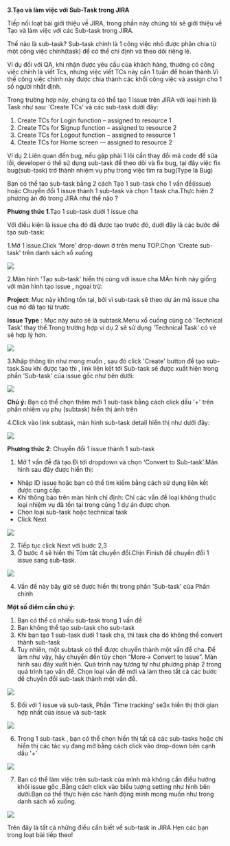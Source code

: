 **3.Tạo và làm việc với Sub-Task trong JIRA**


Tiếp nối loạt bài giới thiệu về JIRA, trong phần này chúng tôi sẽ giới thiệu về Tạo và làm việc với các Sub-task trong JIRA.

Thế nào là sub-task? Sub-task chính là 1 công việc nhỏ được phân chia từ một công việc chính(task) để có thể chỉ định và theo dõi riêng lẻ.

Ví dụ đối với QA, khi nhận được yêu cầu của khách hàng, thường có công việc chính là viết Tcs, nhưng việc viết TCs này cần 1 tuần để hoàn thành.Vì thế công việc chính này được chia thành các khối công việc và assign cho 1 số người nhất định.

Trong trường hợp này, chúng ta có thể tạo 1 issue trên JIRA với loại hình là Task như sau: 'Create TCs' và các sub-task dưới đây:

1.  Create TCs for Login function – assigned to resource 1
1.  Create TCs for Signup function – assigned to resource 2
1.  Create TCs for Logout function – assigned to resource 1
1.  Cteate TCs for Home screen -– assigned to resource 2

Ví dụ 2.Liên quan đến bug, nếu gặp phải 1 lõi cần thay đổi mã code để sửa lỗi, developer ó thể sử dụng sub-task để theo dõi và fix bug, tại đây việc fix bug(sub-task) trở thành nhiệm vụ phụ trong việc tìm ra bug(Type là Bug)

Bạn có thể tạo sub-task bằng 2 cách
Tạo 1 sub-task cho 1 vấn đề(issue) hoặc Chuyển đổi 1 issue thành 1 sub-task và chọn 1 task cha.Thực hiện 2 phương án đó trong JIRA như thế nào ?

**Phương thức 1**.Tạo 1 sub-task dưới 1 issue cha

Với điều kiện là issue cha đó đã được tạo trước đó, dưới đây là các bước để tạo sub-task:

1.Mở 1 issue.Click 'More' drop-down ở trên menu TOP.Chọn 'Create sub-task' trên danh sách xổ xuống

![](https://images.viblo.asia/aaea40b1-c2a1-4d98-b18d-3f5abe9d748e.jpg)

2.Màn hình 'Tạo sub-task' hiển thị cùng với issue cha.MÀn hình này giống với màn hình tạo issue , ngoại trừ:

**Project**: Mục này không tồn tại, bởi vì sub-task sẽ theo dự án mà issue cha cua nó đã tạo từ trước

**Issue Type** : Mục này auto sẽ là subtask.Menu xổ cuống cũng có 'Technical Task' thay thế.Trong trường hợp ví dụ 2 sẽ sử dụng 'Technical Task' có vẻ sẽ hợp lý hơn. 

![](https://images.viblo.asia/9031300e-a672-412d-b379-75ded91911e7.jpg)

3.Nhập thông tin như mong muốn , sau đó click 'Create' button để tạo sub-task.Sau khi được tạo thì , link liên kết tới Sub-task sẽ được xuất hiện trong phần 'Sub-task' của issue gốc như bên dưới:

![](https://images.viblo.asia/7fa30e53-ac2b-40bd-9b88-d6156b98d9d7.jpg)

**Chú ý:**  Bạn có thể chọn thêm mới 1 sub-task bằng cách click dấu '+'  trên phần nhiệm vụ phụ (subtask) hiển thị ảnh trên


4.Click vào link subtask, màn hình sub-task detail hiển thị như dưới đây:

![](https://images.viblo.asia/c13c0420-5144-4bfa-805a-4c7c7aea4a56.jpg)


**Phương thức 2**: Chuyển đổi 1 issue thành 1 sub-task

1. Mở 1 vấn đề đã tạo.Đi tới dropdown và chọn 'Convert to Sub-task'.Màn hình sau đây được hiển thị:
- Nhập ID issue hoặc bạn có thể tìm kiếm bằng cách sử dụng liên kết được cung cấp.
- Khi thông báo trên màn hình chỉ định: Chỉ các vấn đề loại không thuộc loại nhiệm vụ đã tồn tại trong cũng 1 dự án được chọn.
- Chọn loại sub-task hoặc technical task
- Click Next

![](https://images.viblo.asia/3f3877e2-42c1-440e-a580-46c71e372517.jpg)

2. Tiếp tục click Next với bước 2,3
3. Ở bước 4 sẽ hiển thị Tóm tắt chuyển đổi.Chịn Finish để chuyển đổi 1 issue sang sub-task.

![](https://images.viblo.asia/25710589-fc4d-4667-b1aa-ee83c8db4ab0.jpg)

4. Vấn đề này bây giờ sẽ được hiển thị trong phần 'Sub-task' của Phần chính


**Một số điểm cần chú ý:**

1. Bạn có thể có nhiều sub-task trong 1 vấn đề
2. Bạn không thể tạo sub-task cho sub-task
3. Khi bạn tạo 1 sub-task dưới 1 task cha, thì task cha đó không thể convert thành sub-task
4. Tuy nhiên, một subtask có thể được chuyển thành một vấn đề cha. Để làm như vậy, hãy chuyển đến tùy chọn “More-> Convert to Issue”. Màn hình sau đây xuất hiện. Quá trình này tương tự như phương pháp 2 trong quá trình tạo vấn đề. Chọn loại vấn đề mới và làm theo tất cả các bước để chuyển đổi sub-task thành một vấn đề.

![](https://images.viblo.asia/36e18a47-166d-40c4-b811-3d12a1522352.jpg)

5. Đối với 1 issue và sub-task, Phần 'Time tracking' se3x hiển thị thời gian hợp nhất của issue và sub-task

![](https://images.viblo.asia/5792828b-43e0-4979-8bfc-06a938dbab78.jpg)

6. Trong 1 sub-task , bạn có thể chọn hiển thị tất cả các sub-tasks hoặc chỉ hiển thị các tác vụ đang mở bằng cách click vào drop-down bên cạnh dấu '+'

![](https://images.viblo.asia/a04e4bc9-1678-498b-a059-348cf6f1bb69.jpg)

7. Bạn có thể làm việc trên sub-task của mình mà không cần điều hướng khỏi issue gốc .Bằng cách click vào biểu tượng setting như hình bên dưới.Bạn có thể thực hiện các hành động mình mong muốn như trong danh sách xổ xuống.

![](https://images.viblo.asia/593dc0d1-ae9b-4aee-b3f5-3fbeec26d5f6.jpg)

Trên đây là tất cả những điều cần biết về sub-task in JIRA.Hẹn các bạn trong loạt bài tiếp theo!